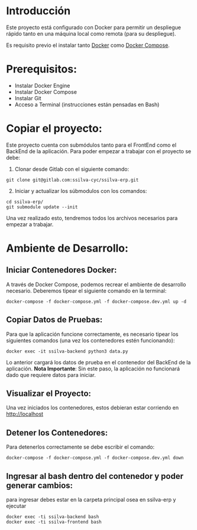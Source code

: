 # Introducción
Este proyecto está configurado con Docker para permitir un despliegue rápido tanto en una máquina local como remota (para su despliegue).

Es requisito previo el instalar tanto [Docker](https://docs.docker.com/get-docker/) como [Docker Compose](https://docs.docker.com/compose/install/).

# Prerequisitos:
- Instalar Docker Engine
- Instalar Docker Compose
- Instalar Git
- Acceso a Terminal (instrucciones están pensadas en Bash)

# Copiar el proyecto:
Este proyecto cuenta con submódulos tanto para el FrontEnd como el BackEnd de la aplicación. Para poder empezar a trabajar con el proyecto se debe:
1. Clonar desde Gitlab con el siguiente comando:
```shell
git clone git@gitlab.com:ssilva-cyc/ssilva-erp.git
```
2. Iniciar y actualizar los súbmodulos con los comandos:
```shell
cd ssilva-erp/
git submodule update --init
```
Una vez realizado esto, tendremos todos los archivos necesarios para empezar a trabajar.

# Ambiente de Desarrollo:
## Iniciar Contenedores Docker:
A través de Docker Compose, podemos recrear el ambiente de desarrollo necesario. Deberemos tipear el siguiente comando en la terminal:
```shell
docker-compose -f docker-compose.yml -f docker-compose.dev.yml up -d
```
## Copiar Datos de Pruebas:
Para que la aplicación funcione correctamente, es necesario tipear los siguientes comandos (una vez los contenedores estén funcionando):
```shell
docker exec -it ssilva-backend python3 data.py
```
Lo anterior cargará los datos de prueba en el contenedor del BackEnd de la aplicación.
**Nota Importante**: Sin este paso, la aplicación no funcionará dado que requiere datos para iniciar.

## Visualizar el Proyecto:
Una vez iniciados los contenedores, estos debieran estar corriendo en [http://localhost](http://localhost)

## Detener los Contenedores:
Para detenerlos correctamente se debe escribir el comando:
```shell
docker-compose -f docker-compose.yml -f docker-compose.dev.yml down
```
## Ingresar al bash dentro del contenedor y poder generar cambios:
para ingresar debes estar en la carpeta principal osea en ssilva-erp y ejecutar
```shell
docker exec -ti ssilva-backend bash
docker exec -ti ssilva-frontend bash
```